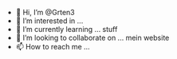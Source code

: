 - 👋 Hi, I’m @Grten3
- 👀 I’m interested in ...
- 🌱 I’m currently learning ... stuff
- 💞️ I’m looking to collaborate on ... mein website
- 📫 How to reach me ...

<!---
Grten3/Grten3 is a ✨ special ✨ repository because its `README.md` (this file) appears on your GitHub profile.
You can click the Preview link to take a look at your changes.
--->

